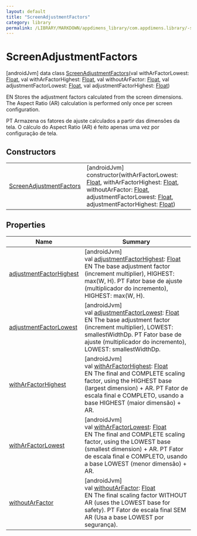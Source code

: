 ```yaml
---
layout: default
title: "ScreenAdjustmentFactors"
category: library
permalink: /LIBRARY/MARKDOWN/appdimens_library/com.appdimens.library/-screen-adjustment-factors/index.html
---
```


# ScreenAdjustmentFactors

[androidJvm]
data class [ScreenAdjustmentFactors](README.md)(val withArFactorLowest: [Float](https://kotlinlang.org/api/core/kotlin-stdlib/kotlin/-float/index.html), val withArFactorHighest: [Float](https://kotlinlang.org/api/core/kotlin-stdlib/kotlin/-float/index.html), val withoutArFactor: [Float](https://kotlinlang.org/api/core/kotlin-stdlib/kotlin/-float/index.html), val adjustmentFactorLowest: [Float](https://kotlinlang.org/api/core/kotlin-stdlib/kotlin/-float/index.html), val adjustmentFactorHighest: [Float](https://kotlinlang.org/api/core/kotlin-stdlib/kotlin/-float/index.html))

EN Stores the adjustment factors calculated from the screen dimensions. The Aspect Ratio (AR) calculation is performed only once per screen configuration.

PT Armazena os fatores de ajuste calculados a partir das dimensões da tela. O cálculo do Aspect Ratio (AR) é feito apenas uma vez por configuração de tela.

## Constructors

| | |
|---|---|
| [ScreenAdjustmentFactors](-screen-adjustment-factors.md) | [androidJvm]<br>constructor(withArFactorLowest: [Float](https://kotlinlang.org/api/core/kotlin-stdlib/kotlin/-float/index.html), withArFactorHighest: [Float](https://kotlinlang.org/api/core/kotlin-stdlib/kotlin/-float/index.html), withoutArFactor: [Float](https://kotlinlang.org/api/core/kotlin-stdlib/kotlin/-float/index.html), adjustmentFactorLowest: [Float](https://kotlinlang.org/api/core/kotlin-stdlib/kotlin/-float/index.html), adjustmentFactorHighest: [Float](https://kotlinlang.org/api/core/kotlin-stdlib/kotlin/-float/index.html)) |

## Properties

| Name | Summary |
|---|---|
| [adjustmentFactorHighest](adjustment-factor-highest.md) | [androidJvm]<br>val [adjustmentFactorHighest](adjustment-factor-highest.md): [Float](https://kotlinlang.org/api/core/kotlin-stdlib/kotlin/-float/index.html)<br>EN The base adjustment factor (increment multiplier), HIGHEST: max(W, H).     PT Fator base de ajuste (multiplicador do incremento), HIGHEST: max(W, H). |
| [adjustmentFactorLowest](adjustment-factor-lowest.md) | [androidJvm]<br>val [adjustmentFactorLowest](adjustment-factor-lowest.md): [Float](https://kotlinlang.org/api/core/kotlin-stdlib/kotlin/-float/index.html)<br>EN The base adjustment factor (increment multiplier), LOWEST: smallestWidthDp.     PT Fator base de ajuste (multiplicador do incremento), LOWEST: smallestWidthDp. |
| [withArFactorHighest](with-ar-factor-highest.md) | [androidJvm]<br>val [withArFactorHighest](with-ar-factor-highest.md): [Float](https://kotlinlang.org/api/core/kotlin-stdlib/kotlin/-float/index.html)<br>EN The final and COMPLETE scaling factor, using the HIGHEST base (largest dimension) + AR.     PT Fator de escala final e COMPLETO, usando a base HIGHEST (maior dimensão) + AR. |
| [withArFactorLowest](with-ar-factor-lowest.md) | [androidJvm]<br>val [withArFactorLowest](with-ar-factor-lowest.md): [Float](https://kotlinlang.org/api/core/kotlin-stdlib/kotlin/-float/index.html)<br>EN The final and COMPLETE scaling factor, using the LOWEST base (smallest dimension) + AR.     PT Fator de escala final e COMPLETO, usando a base LOWEST (menor dimensão) + AR. |
| [withoutArFactor](without-ar-factor.md) | [androidJvm]<br>val [withoutArFactor](without-ar-factor.md): [Float](https://kotlinlang.org/api/core/kotlin-stdlib/kotlin/-float/index.html)<br>EN The final scaling factor WITHOUT AR (uses the LOWEST base for safety).     PT Fator de escala final SEM AR (Usa a base LOWEST por segurança). |